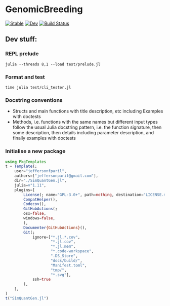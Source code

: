# GenomicBreeding

[![Stable](https://img.shields.io/badge/docs-stable-blue.svg)](https://jeffersonfparil.github.io/GenomicBreeding.jl/)
[![Dev](https://img.shields.io/badge/docs-dev-blue.svg)](https://jeffersonfparil.github.io/GenomicBreeding.jl/dev/)
[![Build Status](https://github.com/jeffersonfparil/GenomicBreeding.jl/actions/workflows/CI.yml/badge.svg)](https://github.com/jeffersonfparil/GenomicBreeding.jl/actions)

## Dev stuff:

### REPL prelude

```shell
julia --threads 8,1 --load test/prelude.jl
```

### Format and test

```shell
time julia test/cli_tester.jl
```

### Docstring conventions

- Structs and main functions with title description, etc including Examples with doctests
- Methods, i.e. functions with the same names but different input types follow the usual Julia docstring pattern, i.e. the function signature, then some description, then details including parameter description, and finally examples with doctests

### Initialise a new package

```julia
using PkgTemplates
t = Template(;
    user="jeffersonfparil",
    authors=["jeffersonparil@gmail.com"],
    dir="./SimQuantGen.jl",
    julia=v"1.11",
    plugins=[
        License(; name="GPL-3.0+", path=nothing, destination="LICENSE.md"),
        CompatHelper(),
        Codecov(),    
        GitHubActions(;
        osx=false,
        windows=false,
        ),
        Documenter{GitHubActions}(),
        Git(;
            ignore=["*.jl.*.cov",
                    "*.jl.cov",
                    "*.jl.mem",
                    "*.code-workspace",
                    ".DS_Store",
                    "docs/build/",
                    "Manifest.toml",
                    "tmp/",
                    "*.svg"],
            ssh=true
        ),
    ],
)
t("SimQuantGen.jl")
```